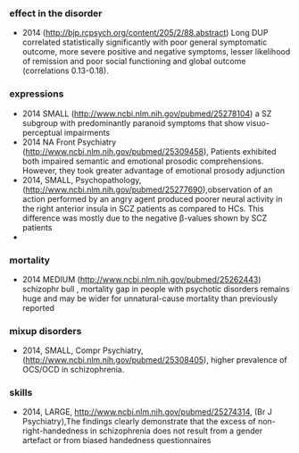 ### effect in the disorder

* 2014 (http://bjp.rcpsych.org/content/205/2/88.abstract) Long DUP correlated statistically significantly with poor general symptomatic outcome, more severe positive and negative symptoms, lesser likelihood of remission and poor social functioning and global outcome (correlations 0.13-0.18).

### expressions

* 2014 SMALL (http://www.ncbi.nlm.nih.gov/pubmed/25278104)  a SZ subgroup with predominantly paranoid symptoms that show  visuo-perceptual impairments
* 2014 NA Front Psychiatry (http://www.ncbi.nlm.nih.gov/pubmed/25309458), Patients exhibited both impaired semantic and emotional prosodic comprehensions. However, they took greater advantage of emotional prosody adjunction
* 2014, SMALL, Psychopathology, (http://www.ncbi.nlm.nih.gov/pubmed/25277690),observation of an action performed by an angry agent produced poorer neural activity in the right anterior insula in SCZ patients as compared to HCs. This difference was mostly due to the negative β-values shown by SCZ patients
* 
### mortality

* 2014 MEDIUM (http://www.ncbi.nlm.nih.gov/pubmed/25262443) schizophr bull , mortality gap in people with psychotic disorders remains huge and may be wider for unnatural-cause mortality than previously reported

### mixup disorders

* 2014, SMALL, Compr Psychiatry, (http://www.ncbi.nlm.nih.gov/pubmed/25308405), higher prevalence of OCS/OCD in schizophrenia.

### skills

* 2014, LARGE, http://www.ncbi.nlm.nih.gov/pubmed/25274314, (Br J Psychiatry),The findings clearly demonstrate that the excess of non-right-handedness in schizophrenia does not result from a gender artefact or from biased handedness questionnaires
